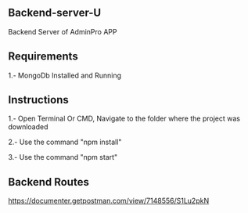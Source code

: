 ## Backend-server-U

Backend Server of AdminPro APP

## Requirements

1.- MongoDb Installed and Running

## Instructions 

1.- Open Terminal Or CMD, Navigate to the folder where the project was downloaded

2.- Use the command "npm install"

3.- Use the command "npm start"

## Backend Routes

https://documenter.getpostman.com/view/7148556/S1Lu2pkN
